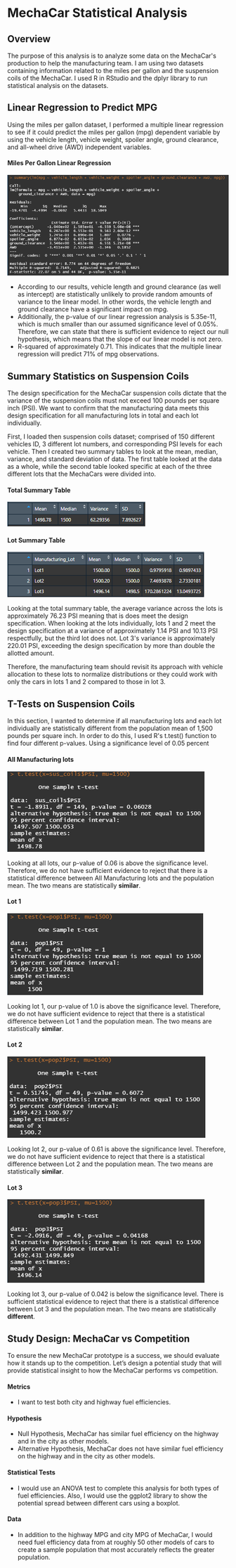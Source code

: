 # MechaCar Statistical Analysis

## Overview

The purpose of this analysis is to analyze some data on the MechaCar's production to help the manufacturing team. I am using two datasets containing information related to the miles per gallon and the suspension coils of the MechaCar. I used R in RStudio and the dplyr library to run statistical analysis on the datasets.

## Linear Regression to Predict MPG

Using the miles per gallon dataset, I performed a multiple linear regression to see if it could predict the miles per gallon (mpg) dependent variable by using the vehicle length, vehicle weight, spoiler angle, ground clearance, and all-wheel drive (AWD) independent variables. 

#### Miles Per Gallon Linear Regression

![liner_reg_summary](https://github.com/PSWil/MechaCar_Statistical_Analysis/blob/main/resources/liner_reg_summary.png)

- According to our results, vehicle length and ground clearance (as well as intercept) are statistically unlikely to provide random amounts of variance to the linear model. In other words, the vehicle length and ground clearance have a significant impact on mpg.
- Additionally, the p-value of our linear regression analysis is 5.35e-11, which is much smaller than our assumed significance level of 0.05%. Therefore, we can state that there is sufficient evidence to reject our null hypothesis, which means that the slope of our linear model is not zero.
- R-squared of approximately 0.71. This indicates that the multiple linear regression will predict 71% of mpg observations.

## Summary Statistics on Suspension Coils

The design specification for the MechaCar suspension coils dictate that the variance of the suspension coils must not exceed 100 pounds per square inch (PSI). We want to confirm that the manufacturing data meets this design specification for all manufacturing lots in total and each lot individually.

First, I loaded then suspension coils dataset; comprised of 150 different vehicles ID, 3 different lot numbers, and corresponding PSI levels for each vehicle. Then I created two summary tables to look at the mean, median, variance, and standard deviation of data. The first table looked at the data as a whole, while the second table looked specific at each of the three different lots that the MechaCars were divided into. 

#### Total Summary Table

![total_sum_table](https://github.com/PSWil/MechaCar_Statistical_Analysis/blob/main/resources/total_sum_table.png)

#### Lot Summary Table

![lot_sum_table](https://github.com/PSWil/MechaCar_Statistical_Analysis/blob/main/resources/lot_sum_table.png)

Looking at the total summary table, the average variance across the lots is approximately 76.23 PSI meaning that is does meet the design specification. When looking at the lots individually, lots 1 and 2 meet the design specification at a variance of approximately 1.14 PSI and 10.13 PSI respectfully, but the third lot does not. Lot 3's variance is approximately 220.01 PSI, exceeding the design specification by more than double the allotted amount. 

Therefore, the manufacturing team should revisit its approach with vehicle allocation to these lots to normalize distributions or they could work with only the cars in lots 1 and 2 compared to those in lot 3.

## T-Tests on Suspension Coils

In this section, I wanted to determine if all manufacturing lots and each lot individually are statistically different from the population mean of 1,500 pounds per square inch. In order to do this, I used R's t.test() function to find four different p-values. Using a significance level of 0.05 percent

#### All Manufacturing lots

![all_lots_t_test](https://github.com/PSWil/MechaCar_Statistical_Analysis/blob/main/resources/all_lots_t_test.png)

Looking at all lots, our p-value of 0.06 is above the significance level. Therefore, we do not have sufficient evidence to reject that there is a statistical difference between All Manufacturing lots and the population mean. The two means are statistically **similar**.

#### Lot 1

![lot_1_t_test](https://github.com/PSWil/MechaCar_Statistical_Analysis/blob/main/resources/lot_1_t_test.png)

Looking lot 1, our p-value of 1.0 is above the significance level. Therefore, we do not have sufficient evidence to reject that there is a statistical difference between Lot 1 and the population mean. The two means are statistically **similar**.

#### Lot 2

![lot_2_t_test](https://github.com/PSWil/MechaCar_Statistical_Analysis/blob/main/resources/lot_2_t_test.png)

Looking lot 2, our p-value of 0.61 is above the significance level. Therefore, we do not have sufficient evidence to reject that there is a statistical difference between Lot 2 and the population mean. The two means are statistically **similar**.

#### Lot 3

![lot_3_t_test](https://github.com/PSWil/MechaCar_Statistical_Analysis/blob/main/resources/lot_3_t_test.png)

Looking lot 3, our p-value of 0.042 is below the significance level. There is sufficient statistical evidence to reject that there is a statistical difference between Lot 3 and the population mean. The two means are statistically **different**.

## Study Design: MechaCar vs Competition

To ensure the new MechaCar prototype is a success, we should evaluate how it stands up to the competition. Let’s design a potential study that will provide statistical insight to how the MechaCar performs vs competition.

#### Metrics
- I want to test both city and highway fuel efficiencies.

#### Hypothesis
- Null Hypothesis, MechaCar has similar fuel efficiency on the highway and in the city as other models. 
- Alternative Hypothesis, MechaCar does not have similar fuel efficiency on the highway and in the city as other models.

#### Statistical Tests
- I would use an ANOVA test to complete this analysis for both types of fuel efficiencies. Also, I would use the ggplot2 library to show the potential spread between different cars using a boxplot.

#### Data
- In addition to the highway MPG and city MPG of MechaCar, I would need fuel efficiency data from at roughly 50 other models of cars to create a sample population that most accurately reflects the greater population.
